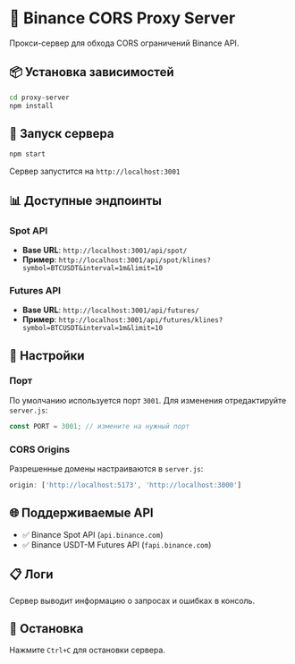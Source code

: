 # 🚀 Binance CORS Proxy Server

Прокси-сервер для обхода CORS ограничений Binance API.

## 📦 Установка зависимостей

```bash
cd proxy-server
npm install
```

## 🚀 Запуск сервера

```bash
npm start
```

Сервер запустится на `http://localhost:3001`

## 📊 Доступные эндпоинты

### Spot API
- **Base URL**: `http://localhost:3001/api/spot/`
- **Пример**: `http://localhost:3001/api/spot/klines?symbol=BTCUSDT&interval=1m&limit=10`

### Futures API  
- **Base URL**: `http://localhost:3001/api/futures/`
- **Пример**: `http://localhost:3001/api/futures/klines?symbol=BTCUSDT&interval=1m&limit=10`

## 🔧 Настройки

### Порт
По умолчанию используется порт `3001`. Для изменения отредактируйте `server.js`:
```javascript
const PORT = 3001; // измените на нужный порт
```

### CORS Origins
Разрешенные домены настраиваются в `server.js`:
```javascript
origin: ['http://localhost:5173', 'http://localhost:3000']
```

## 🌐 Поддерживаемые API

- ✅ Binance Spot API (`api.binance.com`)
- ✅ Binance USDT-M Futures API (`fapi.binance.com`)

## 📋 Логи

Сервер выводит информацию о запросах и ошибках в консоль.

## 🛑 Остановка

Нажмите `Ctrl+C` для остановки сервера.